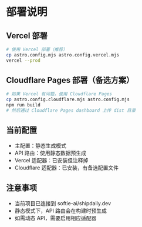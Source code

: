 # 部署说明

## Vercel 部署

```bash
# 使用 Vercel 部署（推荐）
cp astro.config.mjs astro.config.vercel.mjs
vercel --prod
```

## Cloudflare Pages 部署（备选方案）

```bash
# 如果 Vercel 有问题，使用 Cloudflare Pages
cp astro.config.cloudflare.mjs astro.config.mjs
npm run build
# 然后通过 Cloudflare Pages dashboard 上传 dist 目录
```

## 当前配置

- 主配置：静态生成模式
- API 路由：使用静态数据预生成
- Vercel 适配器：已安装但注释掉
- Cloudflare 适配器：已安装，有备选配置文件

## 注意事项

- 当前项目已连接到 softie-ai/shipdaily.dev
- 静态模式下，API 路由会在构建时预生成
- 如需动态 API，需要启用相应适配器
